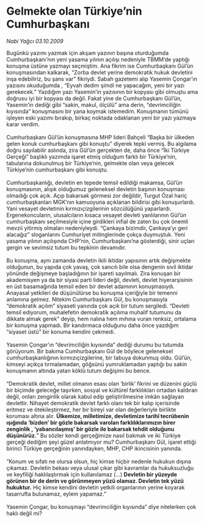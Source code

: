 # Gelmekte olan Türkiye’nin Cumhurbaşkanı

*Nabi Yağcı 03.10.2009*

<div class="taraf_structure_2col_1zq">
<div class="margen_n">



 <p>Bugünkü yazımı yazmak için akşam yazının başına oturduğumda Cumhurbaşkanı’nın yeni yasama yılının açılışı nedeniyle TBMM’de yaptığı konuşma üstüne yazmayı seçmiştim. Ana fikrim ise Cumhurbaşkanı Gül’ün konuşmasından kalkarak, “Zorba devlet yerine demokratik hukuk devletini inşa edebiliriz, bu şans var” fikriydi. Sabah gazetemi alıp Yasemin Çongar’ın yazısını okuduğumda , “Eyvah dedim şimdi ne yapacağım, yeni bir yazı gerekecek.” Yazdığım yazı Yasemin’in yazısının bir kopyası gibi olmuştu ama doğrusu iyi bir kopyası da değil. Fakat yine de Cumhurbaşkanı Gül’ün, Yasemin’in dediği gibi “sakin, makul, ölçülü” ama derin, “devrimciliğin kıyısında” konuşmasını bir yana koymak istemedim. Konuşmanın tümünü işleyen eski yazımı bırakıp, birkaç noktada odaklanan yeni bir yazı yazmaya karar verdim. <br/><br/>Cumhurbaşkanı Gül’ün konuşmasına MHP lideri Bahçeli “Başka bir ülkeden gelen konuk cumhurbaşkanı gibi konuştu” diyerek tepki vermiş. Bu algılama doğru sayılabilir aslında, zira Gül’ün gerçekten de, daha önce “İki Türkiye Gerçeği” başlıklı yazımda işaret etmiş olduğum farklı bir Türkiye’nin, tabularına dokunulmuş bir Türkiye’nin, gelmekte olan veya gelecek Türkiye’nin cumhurbaşkanı gibi konuştu. <br/><br/>Cumhurbaşkanlığı, devletin en tepede temsil edildiği makamsa, Gül’ün konuşmasının, alışık olduğumuz geleneksel devletin başının konuşması olmadığı çok açık. Açıp bakarsak görmesi zor değildir, Turgut Özal hariç cumhurbaşkanları MGK’nın kamuoyuna açıklanan bildirisi gibi konuşurlardı. Yani vesayet devletinin kırmızıçizgilerinin sözcülüğünü yaparlardı. Ergenekoncuların, ulusalcıların kısaca vesayet devleti yanlılarının Gül’ün cumhurbaşkanı seçilmesiyle içine girdikleri infial de zaten bu çok önemli mevzii yitirmiş olmaları nedeniyleydi. “Çankaya bizimdir, Çankaya’yı geri alacağız” sloganlarını Cumhuriyet mitinglerinde çokça duymuştuk. Yeni yasama yılının açılışında CHP’nin, Cumhurbaşkanı’na gösterdiği, sinir uçları gergin ve sevimsiz tutum bu tepkinin devamıdır. <br/><br/>Bu konuşma, aynı zamanda devletin ikili iktidar yapısının artık değişmekte olduğunun, bu yapıda çok yavaş, çok sancılı bile olsa dengenin sivil iktidar yönünde değişmeye başladığının bir işareti sayılmalı. Zira konuşan bir akademisyen ya da bir siyasi parti lideri değil, devleti, devlet hiyerarşisinin en üst basamağında temsil eden bir devlet adamının konuşmasıydı. Anayasal yetkileri de düşünülürse bu konuşma içeriğiyle bir temenni anlamına gelmez. Nitekim Cumhurbaşkanı Gül, bu konuşmasıyla “demokratik açılım” siyaseti yanında çok açık bir tutum sergiledi. “Devleti temsil ediyorum, muhalefetin demokratik açılıma muhalif tutumunu da dikkate almak gerek” deyip, hem nalına hem mıhına vuran renksiz, ortalama bir konuşma yapmadı. Bir kandırmaca olduğunu daha önce yazdığım “siyaset üstü” bir konuma kendini çekmedi. <br/><br/>Yasemin Çongar’ın “devrimciliğin kıyısında” dediği durumu bu tutumda görüyorum. Bir bakıma Cumhurbaşkanı Gül de böylece geleneksel cumhurbaşkanlığının kırmızıçizgilerine, bir tabuya dokunmuş oldu. Gül’ün, kimseyi açıkça tırmalamadan, göğsünü yumruklamadan yaptığı bu sakin konuşmanın altında yatan köklü tutum değişimi bu bence. <br/><br/>“Demokratik devlet, millet olmanın esası olan ‘birlik’ fikrini ve düzenini güçlü bir biçimde geleceğe taşırken, sosyal ve kültürel farklılıkları ortadan kaldıran değil, onları zenginlik olarak kabul edip geliştirilmesine imkân sağlayan devlettir. Nihayet demokratik devlet farklı olanı tek bir kalıp içerisinde eritmez ve ötekileştirmez, her bir bireyi var olan değerleriyle birlikte koruması altına alır. <b>Ülkemize, milletimize, devletimize tarihî tecrübenin ışığında ‘bizden’ bir gözle bakarsak varolan farklılıklarımızın birer zenginlik , ‘yabancılaşmış’ bir gözle ile bakarsak tehdit olduğunu düşünürüz.</b>” Bu sözler kendi gerçeğimize nasıl bakmak ve iki Türkiye gerçeği dediğim şeyi güzel anlatmıyor mu? Cumhurbaşkanı Gül, işaret ettiği birinci Türkiye gerçeğinin yanındayken, MHP, CHP ikincisinin yanında. <br/><br/>“Konum ve sıfatı ne olursa olsun, hiç kimse hiçbir nedenle hukukun dışına çıkamaz. Devletin bekası veya ulusal çıkar gibi kavramlar da hukuksuzluğu ve keyfiliği haklılaştırmak için kullanılamaz (...) <b>Devletin bir yüzeyde görünen bir de derin ve görünmeyen yüzü olamaz. Devletin tek yüzü hukuktur.</b> Hiç kimse kendini devletin yetkili organlarının yerine koyarak tasarrufta bulunamaz, eylem yapamaz.” <br/><br/>Yasemin Çongar, bu konuşmayı “devrimciliğin kıyısında” diye nitelerken çok haklı değil mi?</p>
<br/>
<br/>
<br/>



<br/>


<div id="taraf_not">
</div>

</div>


</div>
